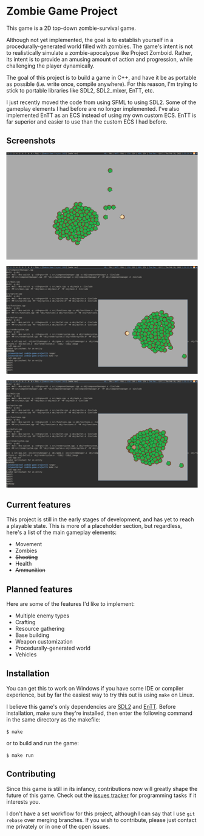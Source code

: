 # Zombie Game Project

This game is a 2D top-down zombie-survival game.

Although not yet implemented, the goal is to establish yourself in a
procedurally-generated world filled with zombies. The game's intent is not to
realistically simulate a zombie-apocalypse like Project Zomboid. Rather, its
intent is to provide an amusing amount of action and progression, while
challenging the player dynamically.

The goal of this project is to build a game in C++, and have it be as portable
as possible (i.e. write once, compile anywhere). For this reason, I'm trying to
stick to portable libraries like SDL2, SDL2_mixer, EnTT, etc.

I just recently moved the code from using SFML to using SDL2. Some of the
gameplay elements I had before are no longer implemented. I've also implemented
EnTT as an ECS instead of using my own custom ECS. EnTT is far superior and
easier to use than the custom ECS I had before.

## Screenshots

![Screenshot](/doc/2022-02-10-135519-scrot.png)

![Screenshot](/doc/2022-02-10-135613-scrot.png)

![Screenshot](/doc/2022-02-10-135615-scrot.png)

## Current features

This project is still in the early stages of development, and has yet to reach
a playable state. This is more of a placeholder section, but regardless, here's
a list of the main gameplay elements:

* Movement
* Zombies
* ~~Shooting~~
* Health
* ~~Ammunition~~

## Planned features

Here are some of the features I'd like to implement:

* Multiple enemy types
* Crafting
* Resource gathering
* Base building
* Weapon customization
* Procedurally-generated world
* Vehicles

## Installation

You can get this to work on Windows if you have some IDE or compiler experience,
but by far the easiest way to try this out is using `make` on Linux.

I believe this game's only dependencies are [SDL2](https://www.libsdl.org/) and
[EnTT](https://github.com/skypjack/entt). Before installation, make sure they're
installed, then enter the following command in the same directory as the
makefile:

`$ make`

or to build and run the game:

`$ make run`

## Contributing

Since this game is still in its infancy, contributions now will greatly shape
the future of this game. Check out the [issues
tracker](https://github.com/jstamant/zombie-game-project/issues) for programming
tasks if it interests you.

I don't have a set workflow for this project, although I can say that I use `git
rebase` over merging branches. If you wish to contribute, please just contact me
privately or in one of the open issues.
